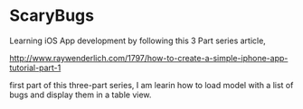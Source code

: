 ScaryBugs
=========

Learning iOS App development by following this 3 Part series article,

http://www.raywenderlich.com/1797/how-to-create-a-simple-iphone-app-tutorial-part-1


first part of this three-part series, I am learin how to load model with a list of bugs
and display them in a table view. 
